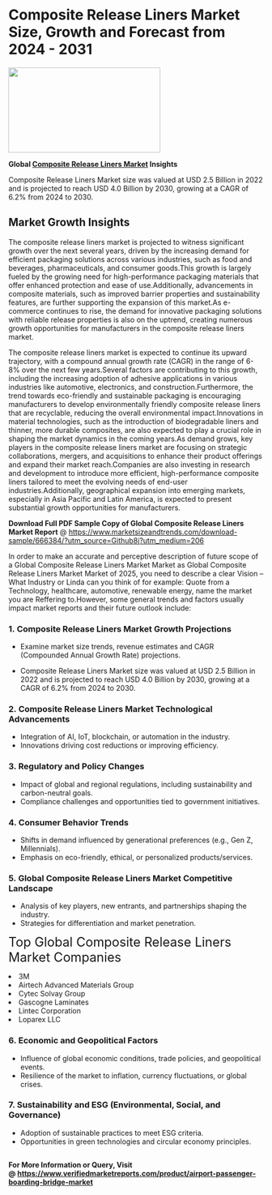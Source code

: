 <H1>Composite Release Liners Market Size, Growth and Forecast from 2024 - 2031</H1><img class="aligncenter size-medium wp-image-584254" src="https://thirdeyenews.in/wp-content/uploads/2024/09/Global-Market-Research-300x168.jpeg" alt="" width="300" height="168" /><p><strong>Global&nbsp;<a href="https://www.marketsizeandtrends.com/download-sample/666384/?utm_source=Github8j?utm_medium=206">Composite Release Liners Market</a> Insights</strong></p><p>Composite Release Liners Market size was valued at USD 2.5 Billion in 2022 and is projected to reach USD 4.0 Billion by 2030, growing at a CAGR of 6.2% from 2024 to 2030.</p><p><h2>Market Growth Insights</h2> <p>The composite release liners market is projected to witness significant growth over the next several years, driven by the increasing demand for efficient packaging solutions across various industries, such as food and beverages, pharmaceuticals, and consumer goods.This growth is largely fueled by the growing need for high-performance packaging materials that offer enhanced protection and ease of use.Additionally, advancements in composite materials, such as improved barrier properties and sustainability features, are further supporting the expansion of this market.As e-commerce continues to rise, the demand for innovative packaging solutions with reliable release properties is also on the uptrend, creating numerous growth opportunities for manufacturers in the composite release liners market.</p> <p>The composite release liners market is expected to continue its upward trajectory, with a compound annual growth rate (CAGR) in the range of 6-8% over the next few years.Several factors are contributing to this growth, including the increasing adoption of adhesive applications in various industries like automotive, electronics, and construction.Furthermore, the trend towards eco-friendly and sustainable packaging is encouraging manufacturers to develop environmentally friendly composite release liners that are recyclable, reducing the overall environmental impact.Innovations in material technologies, such as the introduction of biodegradable liners and thinner, more durable composites, are also expected to play a crucial role in shaping the market dynamics in the coming years.As demand grows, key players in the composite release liners market are focusing on strategic collaborations, mergers, and acquisitions to enhance their product offerings and expand their market reach.Companies are also investing in research and development to introduce more efficient, high-performance composite liners tailored to meet the evolving needs of end-user industries.Additionally, geographical expansion into emerging markets, especially in Asia Pacific and Latin America, is expected to present substantial growth opportunities for manufacturers.<p><span class=""><strong>Download Full PDF Sample Copy of Global Composite Release Liners Market Report</strong> @ <a href="https://www.marketsizeandtrends.com/download-sample/666384/?utm_source=Github8j?utm_medium=206" target="_blank">https://www.marketsizeandtrends.com/download-sample/666384/?utm_source=Github8j?utm_medium=206</a></span></p><p>In order to make an accurate and perceptive description of future scope of a Global&nbsp;Composite Release Liners Market Market as Global&nbsp;Composite Release Liners Market Market of 2025, you need to describe a clear Vision &ndash; What Industry or Linda can you think of for example: Quote from a Technology, healthcare, automotive, renewable energy, name the market you are Reffering to.However, some general trends and factors usually impact market reports and their future outlook include:</p><h3>1.&nbsp;<strong>Composite Release Liners Market Growth Projections</strong></h3><ul><li>Examine market size trends, revenue estimates and CAGR (Compounded Annual Growth Rate) projections.</li><li><p>Composite Release Liners Market size was valued at USD 2.5 Billion in 2022 and is projected to reach USD 4.0 Billion by 2030, growing at a CAGR of 6.2% from 2024 to 2030.</p></li></ul><h3>2.&nbsp;<strong>Composite Release Liners Market Technological Advancements</strong></h3><ul><li>Integration of AI, IoT, blockchain, or automation in the industry.</li><li>Innovations driving cost reductions or improving efficiency.</li></ul><h3>3.&nbsp;<strong>Regulatory and Policy Changes</strong></h3><ul><li>Impact of global and regional regulations, including sustainability and carbon-neutral goals.</li><li>Compliance challenges and opportunities tied to government initiatives.</li></ul><h3>4.&nbsp;<strong>Consumer Behavior Trends</strong></h3><ul><li>Shifts in demand influenced by generational preferences (e.g., Gen Z, Millennials).</li><li>Emphasis on eco-friendly, ethical, or personalized products/services.</li></ul><h3>5.&nbsp;<strong>Global Composite Release Liners Market Competitive Landscape</strong></h3><ul><li>Analysis of key players, new entrants, and partnerships shaping the industry.</li><li>Strategies for differentiation and market penetration.</li></ul><p data-pm-slice="1 1 []"><span style="color: inherit; font-family: inherit; font-size: 25px;">Top Global Composite Release Liners Market Companies</span></p><div class="" data-test-id=""><p><li>3M</li><li> Airtech Advanced Materials Group</li><li> Cytec Solvay Group</li><li> Gascogne Laminates</li><li> Lintec Corporation</li><li> Loparex LLC</li></p></div><h3>6.&nbsp;<strong>Economic and Geopolitical Factors</strong></h3><ul><li>Influence of global economic conditions, trade policies, and geopolitical events.</li><li>Resilience of the market to inflation, currency fluctuations, or global crises.</li></ul><h3>7.&nbsp;<strong>Sustainability and ESG (Environmental, Social, and Governance)</strong></h3><ul><li>Adoption of sustainable practices to meet ESG criteria.</li><li>Opportunities in green technologies and circular economy principles.</li></ul><h2><strong style="font-size: 14px;">For More Information or Query, Visit @&nbsp;</strong><a style="background-color: #ffffff; font-size: 14px;" href="https://www.marketsizeandtrends.com/report/composite-release-liners-market/" target="_blank">https://www.verifiedmarketreports.com/product/airport-passenger-boarding-bridge-market</a></h2>